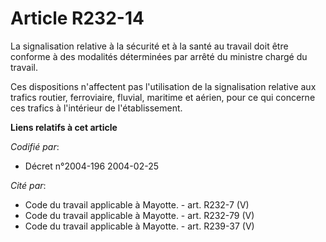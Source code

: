 # Article R232-14

La signalisation relative à la sécurité et à la santé au travail doit être conforme à des modalités déterminées par arrêté du
ministre chargé du travail.

Ces dispositions n'affectent pas l'utilisation de la signalisation relative aux trafics routier, ferroviaire, fluvial,
maritime et aérien, pour ce qui concerne ces trafics à l'intérieur de l'établissement.

**Liens relatifs à cet article**

_Codifié par_:

  - Décret n°2004-196 2004-02-25

_Cité par_:

  - Code du travail applicable à Mayotte. - art. R232-7 (V)
  - Code du travail applicable à Mayotte. - art. R232-79 (V)
  - Code du travail applicable à Mayotte. - art. R239-37 (V)
